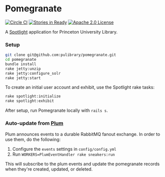 # Pomegranate

[![Circle CI](https://circleci.com/gh/pulibrary/pomegranate.svg?style=svg)](https://circleci.com/gh/pulibrary/pomegranate)
[![Stories in Ready](https://badge.waffle.io/pulibrary/pomegranate.png?label=ready&title=Ready)](https://waffle.io/pulibrary/pomegranate)
[![Apache 2.0 License](https://img.shields.io/badge/license-Apache%202.0-blue.svg?style=plastic)](./LICENSE)

A [Spotlight](https://github.com/sul-dlss/spotlight) application for Princeton University Library.

### Setup

```sh
git clone git@github.com:pulibrary/pomegranate.git
cd pomegranate
bundle install
rake jetty:unzip
rake jetty:configure_solr
rake jetty:start
```

To create an initial user account and exhibit, use the Spotlight rake tasks:

```sh
rake spotlight:initialize
rake spotlight:exhibit
```

After setup, run Pomegranate locally with `rails s`.

### Auto-update from [Plum](https://github.com/pulibrary/plum)

Plum announces events to a durable RabbitMQ fanout exchange. In order to use them, do the
following:

1. Configure the `events` settings in `config/config.yml`
2. Run `WORKERS=PlumEventHandler rake sneakers:run`

This will subscribe to the plum events and update the pomegranate records when they're
created, updated, or deleted.
